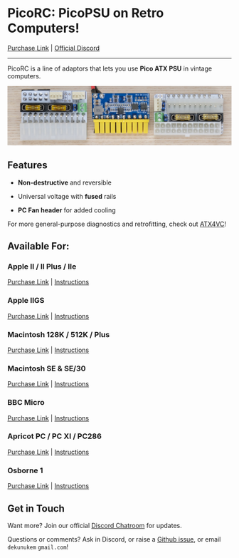 # PicoRC: PicoPSU on Retro Computers!

[Purchase Link](https://www.tindie.com/stores/dekunukem/items/) | [Official Discord](https://discord.gg/HAuuh3pAmB)

----

PicoRC is a line of adaptors that lets you use **Pico ATX PSU** in vintage computers.

![Alt text](photos/mac_plus/header.jpeg)

## Features

* **Non-destructive** and reversible

* Universal voltage with **fused** rails

* **PC Fan header** for added cooling

For more general-purpose diagnostics and retrofitting, check out [ATX4VC](https://github.com/dekuNukem/ATX4VC)!

## Available For:

### Apple II / II Plus / IIe

[Purchase Link](https://www.tindie.com/products/29185/) | [Instructions](appleii.md)

### Apple IIGS

[Purchase Link](https://www.tindie.com/products/30055/) | [Instructions](apple_iigs.md)

### Macintosh 128K / 512K / Plus

[Purchase Link](https://www.tindie.com/products/28754/) | [Instructions](og_mac.md)

### Macintosh SE & SE/30

[Purchase Link](https://www.tindie.com/products/29184/) | [Instructions](mac_se_se30.md)

### BBC Micro

[Purchase Link](https://www.tindie.com/products/31079/) | [Instructions](bbc_micro.md)

### Apricot PC / PC XI / PC286

[Purchase Link](https://www.tindie.com/products/31080/) | [Instructions](apricot_pc.md)

### Osborne 1

[Purchase Link](https://www.tindie.com/products/30087/) | [Instructions](osborne1.md)

## Get in Touch

Want more? Join our official [Discord Chatroom](https://discord.gg/T9uuFudg7j) for updates.

Questions or comments? Ask in Discord, or raise a [Github issue](https://github.com/dekuNukem/ATX4VC/issues), or email `dekunukem` `gmail.com`!


